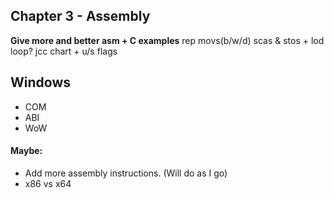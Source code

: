 ## Chapter 3 - Assembly
**Give more and better asm + C examples**
rep movs(b/w/d)
scas & stos + lod
loop?
jcc chart + u/s
flags

## Windows
* COM
* ABI
* WoW

#### Maybe:
* Add more assembly instructions. (Will do as I go)
* x86 vs x64